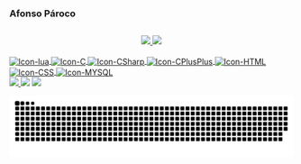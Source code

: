 <h3 align="left">Afonso Pároco</h3>

##

<div align="center">
  <a href="https://github.com/afonsoparoco">
  <img height="180em" src="https://github-readme-stats.vercel.app/api?username=afonsoparoco&show_icons=false&theme=dark&include_all_commits=true&count_private=true"/>
  <img height="100em" src="https://github-readme-stats.vercel.app/api/top-langs/?username=afonsoparoco&layout=compact&langs_count=7&theme=dark"/>
</div>
  
<div style="display: inline_block"><br>
  <img align="center" alt="Icon-lua" height="50" width="65" src="https://cdn.jsdelivr.net/gh/devicons/devicon/icons/lua/lua-original-wordmark.svg">
  <img align="center" alt="Icon-C" height="50" width="65" src="https://cdn.jsdelivr.net/gh/devicons/devicon/icons/c/c-original.svg">
  <img align="center" alt="Icon-CSharp" height="50" width="65" src="https://cdn.jsdelivr.net/gh/devicons/devicon/icons/csharp/csharp-original.svg">
  <img align="center" alt="Icon-CPlusPlus" height="50" width="65" src="https://cdn.jsdelivr.net/gh/devicons/devicon/icons/cplusplus/cplusplus-original.svg">
  <img align="center" alt="Icon-HTML" height="50" width="65" src="https://cdn.jsdelivr.net/gh/devicons/devicon/icons/html5/html5-original.svg">
  <img align="center" alt="Icon-CSS" height="50" width="65" src="https://cdn.jsdelivr.net/gh/devicons/devicon/icons/css3/css3-original.svg">
  <img align="center" alt="Icon-MYSQL" height="50" width="65" src="https://cdn.jsdelivr.net/gh/devicons/devicon/icons/mysql/mysql-original-wordmark.svg">

 </div>
 <div>
    <a href="https://discord.gg/!PAROCO#8332" target="_blank"><img src="https://img.shields.io/badge/Discord-7289DA?style=for-the-badge&logo=discord&logoColor=white" target="_blank">
    <a href = "mailto:afonsoparoco@gmail.com"><img src="https://img.shields.io/badge/Gmail-D14836?style=for-the-badge&logo=gmail&logoColor=white" target="_blank"></a>
    <a href="https://github.com/afonsoparoco" target="_blank"><img src="https://img.shields.io/badge/GitHub-100000?style=for-the-badge&logo=github&logoColor=white" target="_blank">
 
  ![Snake animation](https://github.com/afonsoparoco/afonsoparoco/blob/output/github-contribution-grid-snake.svg)
</div>
   
 
